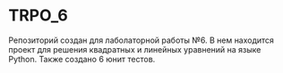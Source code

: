 # TRPO_6
Репозиторий создан для лаболаторной работы №6. В нем находится проект для решения квадратных и линейных уравнений на языке Python. Также создано 6 юнит тестов.
